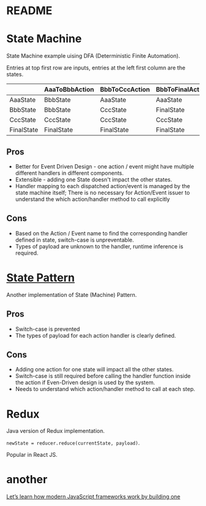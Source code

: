 README
====

# State Machine

State Machine example uising DFA (Deterministic Finite Automation).

Entries at top first row are inputs, entries at the left first column are the states.

|            | AaaToBbbAction | BbbToCccAction | BbbToFinalAction | CccToFinalAction | Others     |
|------------|----------------|----------------|------------------|------------------|------------|
| AaaState   | BbbState       | AaaState       | AaaState         | AaaState         | AaaState   |
| BbbState   | BbbState       | CccState       | FinalState       | BbbState         | BbbState   |
| CccState   | CccState       | CccState       | CccState         | FinalState       | CccState   |
| FinalState | FinalState     | FinalState     | FinalState       | FinalState       | FinalState |

## Pros
- Better for Event Driven Design - one action / event might have multiple different handlers in different components. 
- Extensible - adding one State doesn't impact the other states.
- Handler mapping to each dispatched action/event is managed by the state machine itself; There is no necessary for Action/Event issuer to understand the which action/handler method to call explicitly
## Cons
- Based on the Action / Event name to find the corresponding handler defined in state, switch-case is unpreventable.
- Types of payload are unknown to the handler, runtime inference is required.

# [State Pattern](https://refactoring.guru/design-patterns/state/java/example)

Another implementation of State (Machine) Pattern. 

## Pros
- Switch-case is prevented
- The types of payload for each action handler is clearly defined.
## Cons
- Adding one action for one state will impact all the other states.
- Switch-case is still required before calling the handler function inside the action if Even-Driven design is used by the system.
- Needs to understand which action/handler method to call at each step.

# Redux

Java version of Redux implementation.

`newState = reducer.reduce(currentState, payload)`.

Popular in React JS.

# another
[Let’s learn how modern JavaScript frameworks work by building one](https://nolanlawson.com/2023/12/02/lets-learn-how-modern-javascript-frameworks-work-by-building-one/)

